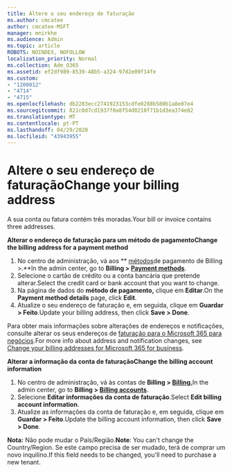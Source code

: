 ```yaml
---
title: Altere o seu endereço de faturação
ms.author: cmcatee
author: cmcatee-MSFT
manager: mnirkhe
ms.audience: Admin
ms.topic: article
ROBOTS: NOINDEX, NOFOLLOW
localization_priority: Normal
ms.collection: Adm_O365
ms.assetid: ef2df989-8539-48b5-a324-97d2e09f14fe
ms.custom:
- "1200012"
- "4714"
- "4715"
ms.openlocfilehash: db2283ecc2741923153cdfe0288b580b1a8e07e4
ms.sourcegitcommit: 821c0d7cd1937f0a8f54d0210f71b1d3ea374e82
ms.translationtype: MT
ms.contentlocale: pt-PT
ms.lasthandoff: 04/29/2020
ms.locfileid: "43943955"
---
```

# <a name="change-your-billing-address"></a><span data-ttu-id="91aad-102">Altere o seu endereço de faturação</span><span class="sxs-lookup"><span data-stu-id="91aad-102">Change your billing address</span></span>

<span data-ttu-id="91aad-103">A sua conta ou fatura contém três moradas.</span><span class="sxs-lookup"><span data-stu-id="91aad-103">Your bill or invoice contains three addresses.</span></span>

<span data-ttu-id="91aad-104">**Alterar o endereço de faturação para um método de pagamento**</span><span class="sxs-lookup"><span data-stu-id="91aad-104">**Change the billing address for a payment method**</span></span>

1. <span data-ttu-id="91aad-105">No centro de administração, vá aos \*\* [métodos](https://go.microsoft.com/fwlink/p/?linkid=2018806)de pagamento de Billing >.\*\*</span><span class="sxs-lookup"><span data-stu-id="91aad-105">In the admin center, go to **Billing > [Payment methods](https://go.microsoft.com/fwlink/p/?linkid=2018806)**.</span></span>
2. <span data-ttu-id="91aad-106">Selecione o cartão de crédito ou a conta bancária que pretende alterar.</span><span class="sxs-lookup"><span data-stu-id="91aad-106">Select the credit card or bank account that you want to change.</span></span>
3. <span data-ttu-id="91aad-107">Na página de dados do **método de pagamento,** clique em **Editar**.</span><span class="sxs-lookup"><span data-stu-id="91aad-107">On the **Payment method details** page, click **Edit**.</span></span>
4. <span data-ttu-id="91aad-108">Atualize o seu endereço de faturação e, em seguida, clique em **Guardar > Feito**.</span><span class="sxs-lookup"><span data-stu-id="91aad-108">Update your billing address, then click **Save > Done**.</span></span>

<span data-ttu-id="91aad-109">Para obter mais informações sobre alterações de endereços e notificações, consulte alterar os seus endereços de [faturação para o Microsoft 365 para negócios](https://docs.microsoft.com/microsoft-365/commerce/billing-and-payments/change-your-billing-addresses?view=o365-worldwide).</span><span class="sxs-lookup"><span data-stu-id="91aad-109">For more info about address and notification changes, see [Change your billing addresses for Microsoft 365 for business](https://docs.microsoft.com/microsoft-365/commerce/billing-and-payments/change-your-billing-addresses?view=o365-worldwide).</span></span>

<span data-ttu-id="91aad-110">**Alterar a informação da conta de faturação**</span><span class="sxs-lookup"><span data-stu-id="91aad-110">**Change the billing account information**</span></span>

1. <span data-ttu-id="91aad-111">No centro de administração, vá às contas de **Billing > [Billing.](https://admin.microsoft.com/Adminportal/Home?source=applauncher#/BillingAccounts/billing-accounts)**</span><span class="sxs-lookup"><span data-stu-id="91aad-111">In the admin center, go to **Billing > [Billing accounts](https://admin.microsoft.com/Adminportal/Home?source=applauncher#/BillingAccounts/billing-accounts)**.</span></span>
2. <span data-ttu-id="91aad-112">Selecione **Editar informações da conta de faturação**.</span><span class="sxs-lookup"><span data-stu-id="91aad-112">Select **Edit billing account information**.</span></span>
3. <span data-ttu-id="91aad-113">Atualize as informações da conta de faturação e, em seguida, clique em **Guardar > Feito**.</span><span class="sxs-lookup"><span data-stu-id="91aad-113">Update the billing account information, then click **Save > Done**.</span></span>

<span data-ttu-id="91aad-114">**Nota:** Não pode mudar o País/Região.</span><span class="sxs-lookup"><span data-stu-id="91aad-114">**Note**: You can't change the Country/Region.</span></span> <span data-ttu-id="91aad-115">Se este campo precisa de ser mudado, terá de comprar um novo inquilino.</span><span class="sxs-lookup"><span data-stu-id="91aad-115">If this field needs to be changed, you'll need to purchase a new tenant.</span></span>
